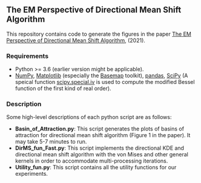 ## The EM Perspective of Directional Mean Shift Algorithm

This repository contains code to generate the figures in the paper [The EM Perspective of Directional Mean Shift Algorithm](https://arxiv.org/abs/2101.10058), (2021).

### Requirements

- Python >= 3.6 (earlier version might be applicable).
- [NumPy](http://www.numpy.org/), [Matplotlib](https://matplotlib.org/) (especially the [Basemap](https://matplotlib.org/basemap/) toolkit), [pandas](https://pandas.pydata.org/), [SciPy](https://www.scipy.org/) (A speical function [scipy.special.iv](https://docs.scipy.org/doc/scipy/reference/generated/scipy.special.iv.html#scipy.special.iv) is used to compute the modified Bessel function of the first kind of real order).

### Description
Some high-level descriptions of each python script are as follows:

- **Basin_of_Attraction.py**: This script generates the plots of basins of attraction for directional mean shift algorithm (Figure 1 in the paper). It may take 5-7 minutes to run.
- **DirMS_fun_Fast.py**: This script implements the directional KDE and directional mean shift algorithm with the von Mises and other general kernels in order to accommodate multi-processing iterations.
- **Utility_fun.py**: This script contains all the utility functions for our experiments.
